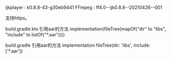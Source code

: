 ijkplayer    : k0.8.8-43-g30eb9441
FFmpeg       : ff4.0--ijk0.8.8--20210426--001

支持https。


build.gradle.kts 引用aar的方法
    implementation(fileTree(mapOf("dir" to "libs", "include" to listOf("*.aar"))))

build.gradle 引用aar的方法
    implementation fileTree(dir: 'libs', include: ['*.aar'])

